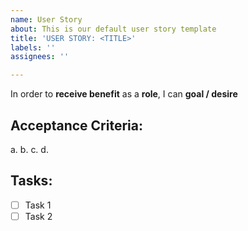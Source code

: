 ```yaml
---
name: User Story
about: This is our default user story template
title: 'USER STORY: <TITLE>'
labels: ''
assignees: ''

---
```


In order to **receive benefit** as a **role**, I can **goal / desire**

## **Acceptance Criteria:**
a. 
b.
c.
d.

## **Tasks:**
- [ ] Task 1
- [ ] Task 2
